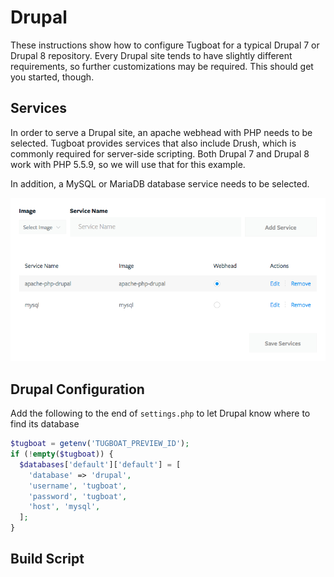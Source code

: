 # Drupal

These instructions show how to configure Tugboat for a typical Drupal 7 or
Drupal 8 repository. Every Drupal site tends to have slightly different
requirements, so further customizations may be required. This should get you
started, though.

## Services

In order to serve a Drupal site, an apache webhead with PHP needs to be
selected. Tugboat provides services that also include Drush, which is commonly
required for server-side scripting. Both Drupal 7 and Drupal 8 work with PHP
5.5.9, so we will use that for this example.

In addition, a MySQL or MariaDB database service needs to be selected.

![Drupal: Services](_images/drupal-services.png)

## Drupal Configuration

Add the following to the end of `settings.php` to let Drupal know where to find its database

```php
$tugboat = getenv('TUGBOAT_PREVIEW_ID');
if (!empty($tugboat)) {
  $databases['default']['default'] = [
    'database' => 'drupal',
    'username', 'tugboat',
    'password', 'tugboat',
    'host', 'mysql',
  ];
}
```

## Build Script